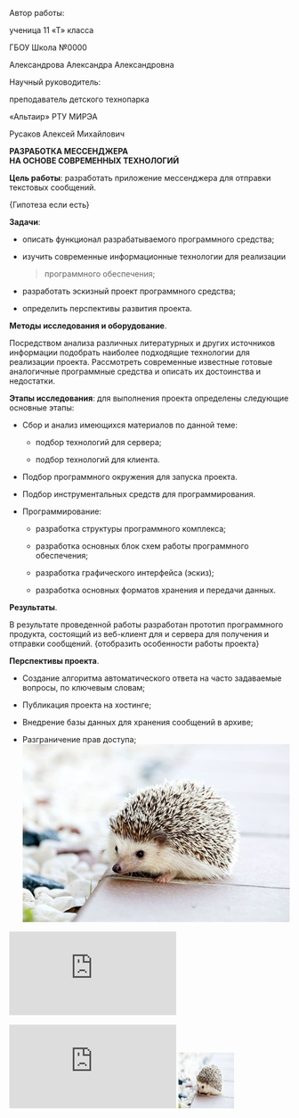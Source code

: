 Автор работы:

ученица 11 «Т» класса

ГБОУ Школа №0000

Александрова Александра Александровна

Научный руководитель:

преподаватель детского технопарка

«Альтаир» РТУ МИРЭА

Русаков Алексей Михайлович

**РАЗРАБОТКА МЕССЕНДЖЕРА\
НА ОСНОВЕ СОВРЕМЕННЫХ ТЕХНОЛОГИЙ**

**Цель работы**: разработать приложение мессенджера для отправки
текстовых сообщений.

{Гипотеза если есть}

**Задачи**:

-   описать функционал разрабатываемого программного средства;

-   изучить современные информационные технологии для реализации
    > программного обеспечения;

-   разработать эскизный проект программного средства;

-   определить перспективы развития проекта.

**Методы исследования и оборудование**.

Посредством анализа различных литературных и других источников
информации подобрать наиболее подходящие технологии для реализации
проекта. Рассмотреть современные известные готовые аналогичные
программные средства и описать их достоинства и недостатки.

**Этапы исследования**: для выполнения проекта определены следующие
основные этапы:

-   Сбор и анализ имеющихся материалов по данной теме:

    -   подбор технологий для сервера;

    -   подбор технологий для клиента.

<!-- -->

-   Подбор программного окружения для запуска проекта.

-   Подбор инструментальных средств для программирования.

-   Программирование:

    -   разработка структуры программного комплекса;

    -   разработка основных блок схем работы программного обеспечения;

    -   разработка графического интерфейса (эскиз);

    -   разработка основных форматов хранения и передачи данных.

**Результаты**.

В результате проведенной работы разработан прототип программного
продукта, состоящий из веб-клиент для и сервера для получения и отправки
сообщений. {отобразить особенности работы проекта}

**Перспективы проекта**.

-   Создание алгоритма автоматического ответа на часто задаваемые
    вопросы, по ключевым словам;

-   Публикация проекта на хостинге;

-   Внедрение базы данных для хранения сообщений в архиве;

-   Разграничение прав доступа;
![image](https://github.com/elixxa/test.A/blob/main/%D0%B5%D0%B6.jpg)

![Аннотация](https://github.com/elixxa/test.A/blob/main/%D0%A4%D0%B0%D0%BC%D0%B8%D0%BB%D0%B8%D1%8F_%D0%98_%D0%9E_%D0%90%D0%BD%D0%BD%D0%BE%D1%82%D0%B0%D1%86%D0%B8%D1%8F_%D0%98%D0%A2.pdf)

![Презентация](https://github.com/elixxa/test.A/blob/main/%D0%A4%D0%B0%D0%BC%D0%B8%D0%BB%D0%B8%D1%8F_%D0%98_%D0%9E_%D0%9F%D1%80%D0%B5%D0%B7%D0%B5%D0%BD%D1%82%D0%B0%D1%86%D0%B8%D1%8F_%D0%98%D0%A2.pdf)
<img src="https://github.com/elixxa/test.A/blob/main/%D0%B5%D0%B6.jpg" width=100px height=100px>
